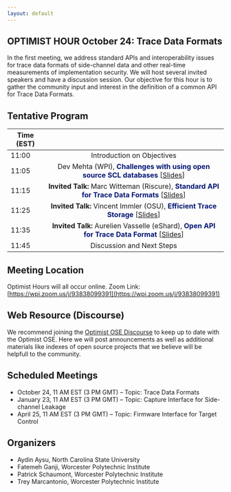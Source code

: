 ```yaml
---
layout: default
---
```


## OPTIMIST HOUR October 24: Trace Data Formats

In the first meeting, we address standard APIs and interoperability issues for trace data formats of side-channel data and other real-time measurements of implementation security. We will host several invited speakers and have a discussion session. Our objective for this hour is to gather the community input and interest in the definition of a common API for Trace Data Formats. 

## Tentative Program

| Time (EST)|     |
| ---   | :---: |
| 11:00  | Introduction on Objectives |
| 11:05  | Dev Mehta (WPI), <span style="color:#011673;font-weight:bold;">Challenges with using open source SCL databases</span> [[Slides](challenges_dataset.pdf)] |
| 11:15 | **Invited Talk:** Marc Witteman (Riscure), <span style="color:#011673;font-weight:bold;">Standard API for Trace Data Formats</span> [[Slides](marc_witteman_riscure_slides_optimist_hour_1.pdf)] |
| 11:25 | **Invited Talk:** Vincent Immler (OSU), <span style="color:#011673;font-weight:bold;">Efficient Trace Storage</span> [[Slides](optimist_hour1_10min_slides_vincent_immler.pdf)] |
| 11:35 | **Invited Talk:**  Aurelien Vasselle (eShard), <span style="color:#011673;font-weight:bold;">Open API for Trace Data Format</span> [[Slides](aurelien_vaselle_eshard_slides_optimist_hour_1.pdf)] | 
| 11:45 | Discussion and Next Steps |

## Meeting Location
Optimist Hours will all occur online.
Zoom Link: [https://wpi.zoom.us/j/93838099391](https://wpi.zoom.us/j/93838099391)

## Web Resource (Discourse)
We recommend joining the [Optimist OSE Discourse](https://discourse.optimist-ose.org) to keep up to date with the Optimist OSE. Here we will post announcements as well as additional materials like indexes of open source projects that we believe will be helpfull to the community. 

## Scheduled Meetings

* October 24, 11 AM EST (3 PM GMT) – Topic: Trace Data Formats
* January 23, 11 AM EST (3 PM GMT) – Topic: Capture Interface for Side-channel Leakage
* April 25, 11 AM EST (3 PM GMT) – Topic: Firmware Interface for Target Control

## Organizers

* Aydin Aysu, North Carolina State University
* Fatemeh Ganji, Worcester Polytechnic Institute
* Patrick Schaumont, Worcester Polytechnic Institute
* Trey Marcantonio, Worcester Polytechnic Institute


